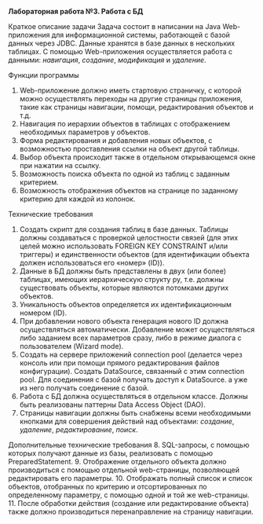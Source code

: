 **Лабораторная работа №3. Работа с БД**

Краткое описание задачи
Задача состоит в написании на Java Web-приложения для информационной системы, работающей с базой данных через JDBC. Данные хранятся в базе данных в нескольких таблицах. 
С помощью Web-приложения осуществляется работа с данными: _навигация_, _создание_, _модификация_ и _удаление_.

Функции программы
1.	Web-приложение должно иметь стартовую страничку, с которой можно осуществлять переходы на другие страницы приложения, такие как страницы навигации, помощи, редактирования объектов и т.д.
2.	Навигация по иерархии объектов в таблицах с отображением необходимых параметров у объектов.
3.	Форма редактирования и добавления новых объектов, с возможностью проставления ссылки на объект другой таблицы.
4.	Выбор объекта происходит также в отдельном открывающемся окне при нажатии на ссылку.
5.	Возможность поиска объекта по одной из таблиц с заданным критерием.
6.	Возможность отображения объектов на странице по заданному критерию для каждой из колонок.

Технические требования
1.	Создать скрипт для создания таблиц в базе данных. Таблицы должны создаваться с проверкой целостности связей 
(для этих целей можно использовать FOREIGN KEY CONSTRAINT и/или триггеры) и единственности объектов (для идентификации объекта должен использоваться его «номер» (ID)).
2.	Данные в БД должны быть представлены в двух (или более) таблицах, имеющих иерархическую структу ру, т.е. должны существовать объекты, которые являются потомками других объектов.
3.	Уникальность объектов определяется их идентификационным номером (ID).
4.	При добавлении нового объекта генерация нового ID должна осуществляться автоматически. 
Добавление может осуществляться либо заданием всех параметров сразу, либо в режиме диалога с пользователем (Wizard mode).
5.	Создать на сервере приложений connection pool (делается через консоль или при помощи прямого редактирования файлов конфигурации). Создать DataSource, связанный с этим connection pool. 
Для соединения с базой получать доступ к DataSource. а уже из него получать соединение с базой.
6.	Работа с БД должна осуществляться в отдельном классе. Должны быть реализованы паттерны Data Access Object (DAO).
7.	Страницы навигации должны быть снабжены всеми необходимыми кнопками для совершения действий над объектами: _создание_, _удаление_, _редактирование_, _поиск_.

Дополнительные технические требования
8.	SQL-запросы, с помощью которых получают данные из базы, реализовать с помощью PreparedStatement.
9.	Отображение отдельного объекта должно производиться с помощью отдельной web-страницы, позволяющей редактировать его параметры.
10.	Отображать полный список и список объектов, отобранных по критерию и отсортированных по определенному параметру, с помощью одной и той же web-страницы.
11.	После обработки действия (создание или редактирование объекта) также должно производиться перенаправление на страницу навигации.
